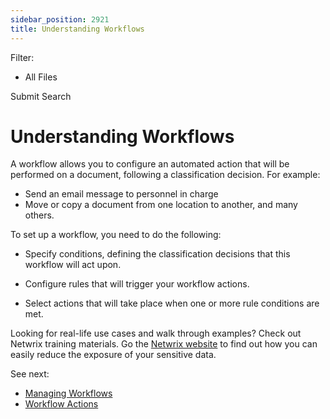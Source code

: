 ```yaml
---
sidebar_position: 2921
title: Understanding Workflows
---
```


Filter: 

* All Files

Submit Search

# Understanding Workflows

A workflow allows you to configure an automated action that will be performed on a document, following a classification decision. For example:

* Send an email message to personnel in charge
* Move or copy a document from one location to another, and many others.

To set up a workflow, you need to do the following:

* Specify conditions, defining the classification decisions that this workflow will act upon.
* Configure rules that will trigger your workflow actions.

* Select actions that will take place when one or more rule conditions are met.

Looking for real-life use cases and walk through examples? Check out Netwrix training materials. Go the [Netwrix website](https://www.netwrix.com/data_remediation_workflows) to find out how you can easily reduce the exposure of your sensitive data.

See next:

* [Managing Workflows](Manage)
* [Workflow Actions](Actions/Actions)